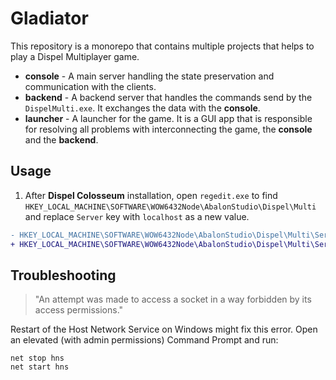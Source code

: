 # Gladiator

This repository is a monorepo that contains multiple projects that helps to play a Dispel Multiplayer game.

* **console** - A main server handling the state preservation and communication with the clients.
* **backend** - A backend server that handles the commands send by the `DispelMulti.exe`. It exchanges the data with the **console**.
* **launcher** - A launcher for the game. It is a GUI app that is responsible for resolving all problems with interconnecting the game, the **console** and the **backend**.

## Usage

1. After **Dispel Colosseum** installation, open `regedit.exe` to find `HKEY_LOCAL_MACHINE\SOFTWARE\WOW6432Node\AbalonStudio\Dispel\Multi` and replace `Server` key with `localhost` as a new value.

```diff
- HKEY_LOCAL_MACHINE\SOFTWARE\WOW6432Node\AbalonStudio\Dispel\Multi\Server dispel.e2soft.com
+ HKEY_LOCAL_MACHINE\SOFTWARE\WOW6432Node\AbalonStudio\Dispel\Multi\Server localhost
```

## Troubleshooting

> "An attempt was made to access a socket in a way forbidden by its access permissions."

Restart of the Host Network Service on Windows might fix this error. Open an elevated (with admin permissions) Command Prompt and run:

```console
net stop hns
net start hns
```
